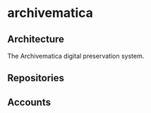 # archivematica

## Architecture

The Archivematica digital preservation system.

## Repositories

## Accounts
